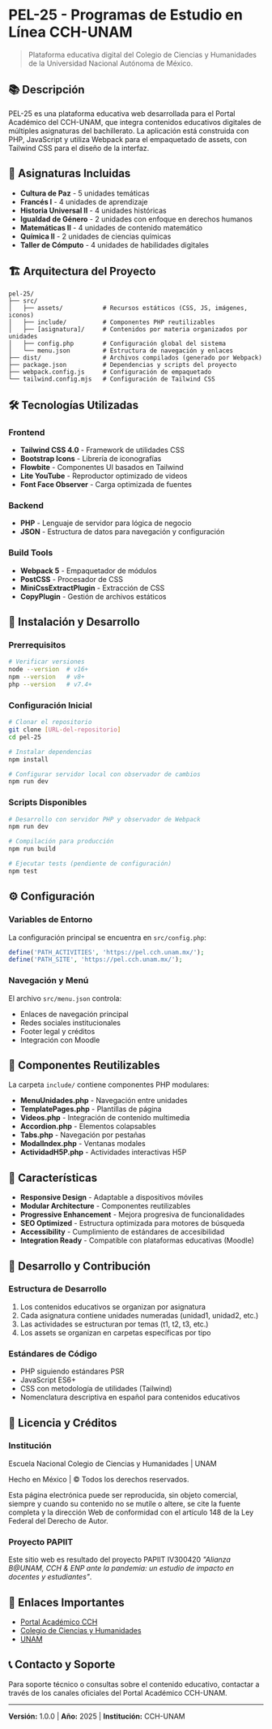 # PEL-25 - Programas de Estudio en Línea CCH-UNAM

> Plataforma educativa digital del Colegio de Ciencias y Humanidades de la Universidad Nacional Autónoma de México.

## 📚 Descripción

PEL-25 es una plataforma educativa web desarrollada para el Portal Académico del CCH-UNAM, que integra contenidos educativos digitales de múltiples asignaturas del bachillerato. La aplicación está construida con PHP, JavaScript y utiliza Webpack para el empaquetado de assets, con Tailwind CSS para el diseño de la interfaz.

## 🎯 Asignaturas Incluidas

- **Cultura de Paz** - 5 unidades temáticas
- **Francés I** - 4 unidades de aprendizaje
- **Historia Universal II** - 4 unidades históricas
- **Igualdad de Género** - 2 unidades con enfoque en derechos humanos
- **Matemáticas II** - 4 unidades de contenido matemático
- **Química II** - 2 unidades de ciencias químicas
- **Taller de Cómputo** - 4 unidades de habilidades digitales

## 🏗️ Arquitectura del Proyecto

```text
pel-25/
├── src/
│   ├── assets/           # Recursos estáticos (CSS, JS, imágenes, iconos)
│   ├── include/          # Componentes PHP reutilizables
│   ├── [asignatura]/     # Contenidos por materia organizados por unidades
│   ├── config.php        # Configuración global del sistema
│   └── menu.json         # Estructura de navegación y enlaces
├── dist/                 # Archivos compilados (generado por Webpack)
├── package.json          # Dependencias y scripts del proyecto
├── webpack.config.js     # Configuración de empaquetado
└── tailwind.config.mjs   # Configuración de Tailwind CSS
```

## 🛠️ Tecnologías Utilizadas

### Frontend

- **Tailwind CSS 4.0** - Framework de utilidades CSS
- **Bootstrap Icons** - Librería de iconografías
- **Flowbite** - Componentes UI basados en Tailwind
- **Lite YouTube** - Reproductor optimizado de videos
- **Font Face Observer** - Carga optimizada de fuentes

### Backend

- **PHP** - Lenguaje de servidor para lógica de negocio
- **JSON** - Estructura de datos para navegación y configuración

### Build Tools

- **Webpack 5** - Empaquetador de módulos
- **PostCSS** - Procesador de CSS
- **MiniCssExtractPlugin** - Extracción de CSS
- **CopyPlugin** - Gestión de archivos estáticos

## 🚀 Instalación y Desarrollo

### Prerrequisitos

```bash
# Verificar versiones
node --version  # v16+
npm --version   # v8+
php --version   # v7.4+
```

### Configuración Inicial

```bash
# Clonar el repositorio
git clone [URL-del-repositorio]
cd pel-25

# Instalar dependencias
npm install

# Configurar servidor local con observador de cambios
npm run dev
```

### Scripts Disponibles

```bash
# Desarrollo con servidor PHP y observador de Webpack
npm run dev

# Compilación para producción
npm run build

# Ejecutar tests (pendiente de configuración)
npm test
```

## ⚙️ Configuración

### Variables de Entorno

La configuración principal se encuentra en `src/config.php`:

```php
define('PATH_ACTIVITIES', 'https://pel.cch.unam.mx/');
define('PATH_SITE', 'https://pel.cch.unam.mx/');
```

### Navegación y Menú

El archivo `src/menu.json` controla:

- Enlaces de navegación principal
- Redes sociales institucionales
- Footer legal y créditos
- Integración con Moodle

## 🎨 Componentes Reutilizables

La carpeta `include/` contiene componentes PHP modulares:

- **MenuUnidades.php** - Navegación entre unidades
- **TemplatePages.php** - Plantillas de página
- **Videos.php** - Integración de contenido multimedia
- **Accordion.php** - Elementos colapsables
- **Tabs.php** - Navegación por pestañas
- **ModalIndex.php** - Ventanas modales
- **ActividadH5P.php** - Actividades interactivas H5P

## 📱 Características

- **Responsive Design** - Adaptable a dispositivos móviles
- **Modular Architecture** - Componentes reutilizables
- **Progressive Enhancement** - Mejora progresiva de funcionalidades
- **SEO Optimized** - Estructura optimizada para motores de búsqueda
- **Accessibility** - Cumplimiento de estándares de accesibilidad
- **Integration Ready** - Compatible con plataformas educativas (Moodle)

## 🤝 Desarrollo y Contribución

### Estructura de Desarrollo

1. Los contenidos educativos se organizan por asignatura
2. Cada asignatura contiene unidades numeradas (unidad1, unidad2, etc.)
3. Las actividades se estructuran por temas (t1, t2, t3, etc.)
4. Los assets se organizan en carpetas específicas por tipo

### Estándares de Código

- PHP siguiendo estándares PSR
- JavaScript ES6+
- CSS con metodología de utilidades (Tailwind)
- Nomenclatura descriptiva en español para contenidos educativos

## 📄 Licencia y Créditos

### Institución

Escuela Nacional Colegio de Ciencias y Humanidades | UNAM

Hecho en México | © Todos los derechos reservados.

Esta página electrónica puede ser reproducida, sin objeto comercial, siempre y cuando su contenido no se mutile o altere, se cite la fuente completa y la dirección Web de conformidad con el artículo 148 de la Ley Federal del Derecho de Autor.

### Proyecto PAPIIT

Este sitio web es resultado del proyecto PAPIIT IV300420 *"Alianza B@UNAM, CCH & ENP ante la pandemia: un estudio de impacto en docentes y estudiantes"*.

## 🔗 Enlaces Importantes

- [Portal Académico CCH](https://pel.cch.unam.mx/)
- [Colegio de Ciencias y Humanidades](https://www.cch.unam.mx/)
- [UNAM](https://www.unam.mx/)

## 📞 Contacto y Soporte

Para soporte técnico o consultas sobre el contenido educativo, contactar a través de los canales oficiales del Portal Académico CCH-UNAM.

---

**Versión:** 1.0.0 | **Año:** 2025 | **Institución:** CCH-UNAM
